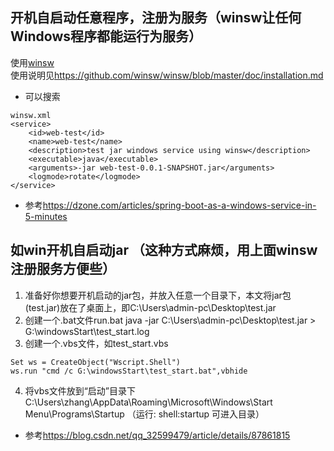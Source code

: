 ## 开机自启动任意程序，注册为服务（winsw让任何Windows程序都能运行为服务）
使用[winsw](https://github.com/winsw/winsw/releases)  
使用说明见<https://github.com/winsw/winsw/blob/master/doc/installation.md>  
- 可以搜索

```
winsw.xml
<service>
	<id>web-test</id>
	<name>web-test</name>
	<description>test jar windows service using winsw</description>
	<executable>java</executable>
	<arguments>-jar web-test-0.0.1-SNAPSHOT.jar</arguments>
	<logmode>rotate</logmode>
</service>
```

- 参考<https://dzone.com/articles/spring-boot-as-a-windows-service-in-5-minutes>

## 如win开机自启动jar （这种方式麻烦，用上面winsw注册服务方便些）
1. 准备好你想要开机启动的jar包，并放入任意一个目录下，本文将jar包(test.jar)放在了桌面上，即C:\Users\admin-pc\Desktop\test.jar
2. 创建一个.bat文件run.bat
java -jar C:\Users\admin-pc\Desktop\test.jar > G:\windowsStart\test_start.log
3. 创建一个.vbs文件，如test_start.vbs
```
Set ws = CreateObject("Wscript.Shell") 
ws.run "cmd /c G:\windowsStart\test_start.bat",vbhide
```
4. 将vbs文件放到“启动”目录下C:\Users\zhang\AppData\Roaming\Microsoft\Windows\Start Menu\Programs\Startup
（运行: shell:startup 可进入目录）

- 参考<https://blog.csdn.net/qq_32599479/article/details/87861815>

